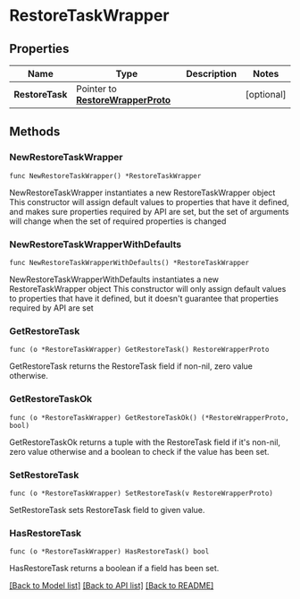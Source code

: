 # RestoreTaskWrapper

## Properties

Name | Type | Description | Notes
------------ | ------------- | ------------- | -------------
**RestoreTask** | Pointer to [**RestoreWrapperProto**](RestoreWrapperProto.md) |  | [optional] 

## Methods

### NewRestoreTaskWrapper

`func NewRestoreTaskWrapper() *RestoreTaskWrapper`

NewRestoreTaskWrapper instantiates a new RestoreTaskWrapper object
This constructor will assign default values to properties that have it defined,
and makes sure properties required by API are set, but the set of arguments
will change when the set of required properties is changed

### NewRestoreTaskWrapperWithDefaults

`func NewRestoreTaskWrapperWithDefaults() *RestoreTaskWrapper`

NewRestoreTaskWrapperWithDefaults instantiates a new RestoreTaskWrapper object
This constructor will only assign default values to properties that have it defined,
but it doesn't guarantee that properties required by API are set

### GetRestoreTask

`func (o *RestoreTaskWrapper) GetRestoreTask() RestoreWrapperProto`

GetRestoreTask returns the RestoreTask field if non-nil, zero value otherwise.

### GetRestoreTaskOk

`func (o *RestoreTaskWrapper) GetRestoreTaskOk() (*RestoreWrapperProto, bool)`

GetRestoreTaskOk returns a tuple with the RestoreTask field if it's non-nil, zero value otherwise
and a boolean to check if the value has been set.

### SetRestoreTask

`func (o *RestoreTaskWrapper) SetRestoreTask(v RestoreWrapperProto)`

SetRestoreTask sets RestoreTask field to given value.

### HasRestoreTask

`func (o *RestoreTaskWrapper) HasRestoreTask() bool`

HasRestoreTask returns a boolean if a field has been set.


[[Back to Model list]](../README.md#documentation-for-models) [[Back to API list]](../README.md#documentation-for-api-endpoints) [[Back to README]](../README.md)


